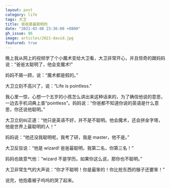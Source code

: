 ```yaml
---
layout: post
category: life
tags: 大卫
title: 爸爸是最聪明的
date: "2021-02-08 23:36:00 +0800"
gh_issue: 96
image: articles/2021-david.jpg
featured: true
---
```


晚上我从网上的视频学了个小魔术变给大卫看，大卫非常开心，并且惊奇的跟妈妈说：“爸爸太聪明了，他会变魔术!”

妈妈不屑一顾，说：“魔术都是假的。”

大卫立刻不高兴了，说：“Life is pointless.” 

我心里一惊，心想一个五岁的小孩怎么讲出来这种话来的，为了确信他说的意思，一边去手机词典上查“pointless”。妈妈说：“你爸都不知道你说的英语是什么意思，你还说他聪明。”

大卫立刻纠正道：“他只是英语不好，并不是不聪明。他会魔术，还会拼金字塔，他是世界上最聪明的人！”

妈妈说：“他还没我聪明呢，我考了研，我是 master，他不是。”

大卫反驳说：“他是 wizard! 爸爸最聪明，我第二名，你第三名！”

妈妈也故意气他：“wizard 不是学历。如果你这么说，那你也不聪明。”

大卫非常生气的大声说：“你才不聪明！你是最笨的！你比抢东西的猴子还要笨！”

说完，他抱着被子呜呜的哭了起来。
